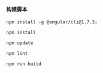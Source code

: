 #### 构建脚本

```
npm install -g @angular/cli@1.7.3;

npm install 

npm update

npm lint

npm run build
```